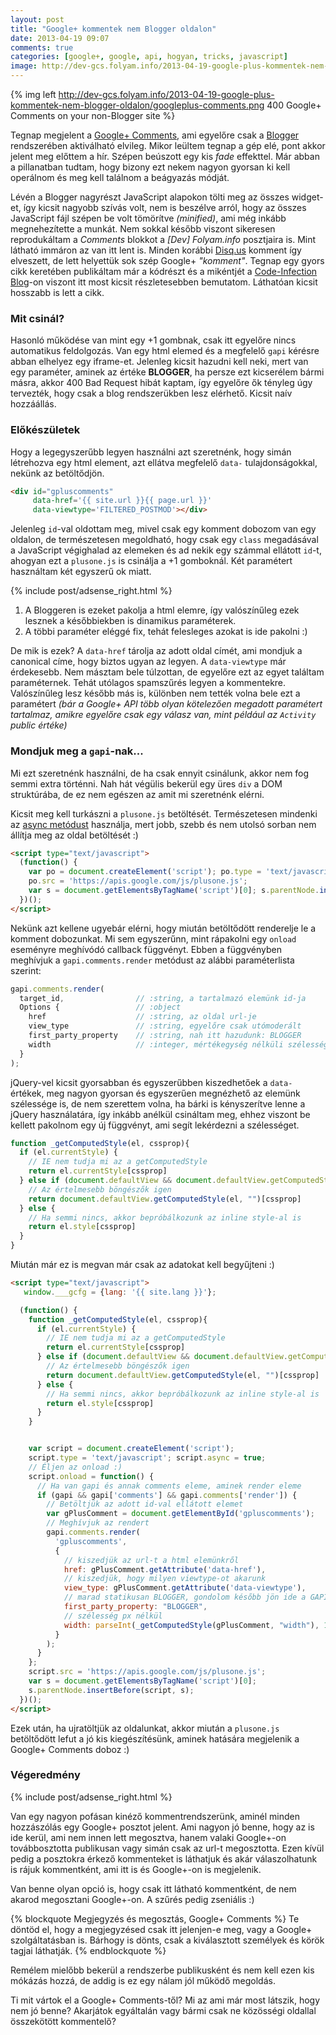 ```yaml
---
layout: post
title: "Google+ kommentek nem Blogger oldalon"
date: 2013-04-19 09:07
comments: true
categories: [google+, google, api, hogyan, tricks, javascript]
image: http://dev-gcs.folyam.info/2013-04-19-google-plus-kommentek-nem-blogger-oldalon/googleplus-comments.png
---
```


{% img left http://dev-gcs.folyam.info/2013-04-19-google-plus-kommentek-nem-blogger-oldalon/googleplus-comments.png 400 Google+ Comments on your non-Blogger site %}

Tegnap megjelent a [Google+ Comments](http://googleblog.blogspot.hu/), ami egyelőre csak a
[Blogger](http://www.blogger.com/) rendszerében aktiválható elvileg. Mikor leültem tegnap
a gép elé, pont akkor jelent meg előttem a hír. Szépen beúszott egy kis _fade_ effekttel.
Már abban a pillanatban tudtam, hogy bizony ezt nekem nagyon gyorsan ki kell operálnom és
meg kell találnom a beágyazás módját.

<!--more-->

Lévén a Blogger nagyrészt JavaScript alapokon tölti
meg az összes widget-et, így kicsit nagyobb szívás volt, nem is beszélve arról, hogy az
összes JavaScript fájl szépen be volt tömörítve _(minified)_, ami még inkább megnehezítette
a munkát. Nem sokkal később viszont sikeresen reprodukáltam a _Comments_ blokkot a _[Dev]
Folyam.info_ posztjaira is. Mint látható immáron az van itt lent is. Minden korábbi
[Disq.us](http://disqus.com/) komment így elveszett, de lett helyettük sok szép Google+
_"komment"_. Tegnap egy gyors cikk keretében publikáltam már a kódrészt és a mikéntjét a
[Code-Infection Blog](http://blog.code-infection.com/2013/04/google-comments-on-your-none-blogger.html)-on
viszont itt most kicsit részletesebben bemutatom. Láthatóan kicsit hosszabb is lett a cikk.

### Mit csinál?

Hasonló működése van mint egy +1 gombnak, csak itt egyelőre nincs automatikus feldolgozás.
Van egy html elemed és a megfelelő `gapi` kérésre abban elhelyez egy iframe-et. Jelenleg
kicsit hazudni kell neki, mert van egy paraméter, aminek az értéke **BLOGGER**, ha persze
ezt kicserélem bármi másra, akkor 400 Bad Request hibát kaptam, így egyelőre ők tényleg
úgy tervezték, hogy csak a blog rendszerükben lesz elérhető. Kicsit naív hozzáállás.

### Előkészületek

Hogy a legegyszerűbb legyen használni azt szeretnénk, hogy simán létrehozva egy html
element, azt ellátva megfelelő `data-` tulajdonságokkal, nekünk az betöltődjön.

``` html
<div id="gpluscomments"
     data-href='{{ site.url }}{{ page.url }}'
     data-viewtype='FILTERED_POSTMOD'></div>
```

Jelenleg `id`-val oldottam meg, mivel csak egy komment dobozom van egy oldalon, de
természetesen megoldható, hogy csak egy `class` megadásával a JavaScript végighalad az
elemeken és ad nekik egy számmal ellátott `id`-t, ahogyan ezt a `plusone.js` is csinálja
a +1 gomboknál. Két paramétert használtam két egyszerű ok miatt.

{% include post/adsense_right.html %}

1. A Bloggeren is ezeket pakolja a html elemre, így valószínűleg ezek lesznek a
későbbiekben is dinamikus paraméterek.
2. A többi paraméter eléggé fix, tehát felesleges azokat is ide pakolni :)

De mik is ezek? A `data-href` tárolja az adott oldal címét, ami mondjuk a canonical címe,
hogy biztos ugyan az legyen. A `data-viewtype` már érdekesebb. Nem másztam bele túlzottan,
de egyelőre ezt az egyet találtam paraméternek. Tehát utólagos spamszűrés legyen a
kommentekre. Valószínűleg lesz később más is, különben nem tették volna bele ezt a
paramétert _(bár a Google+ API több olyan kötelezően megadott paramétert tartalmaz,
amikre egyelőre csak egy válasz van, mint például az `Activity` public értéke)_

### Mondjuk meg a `gapi`-nak...

Mi ezt szeretnénk használni, de ha csak ennyit csinálunk, akkor nem fog semmi extra
történni. Nah hát végülis bekerül egy üres `div` a DOM struktúrába, de ez nem egészen az
amit mi szeretnénk elérni.

Kicsit meg kell turkászni a `plusone.js` betöltését. Természetesen mindenki az
[async metódust](https://developers.google.com/+/web/+1button/#async-load) használja,
mert jobb, szebb és nem utolsó sorban nem állítja meg az oldal betöltését :)

``` html Eddig így nézett ki
<script type="text/javascript">
  (function() {
    var po = document.createElement('script'); po.type = 'text/javascript'; po.async = true;
    po.src = 'https://apis.google.com/js/plusone.js';
    var s = document.getElementsByTagName('script')[0]; s.parentNode.insertBefore(po, s);
  })();
</script>
```

Nekünk azt kellene ugyebár elérni, hogy miután betöltődött renderelje le a komment
dobozunkat. Mi sem egyszerűnn, mint rápakolni egy `onload` eseményre meghívódó callback
függvényt. Ebben a függvényben meghívjuk a `gapi.comments.render` metódust az alábbi
paraméterlista szerint:

``` javascript
gapi.comments.render(
  target_id,                // :string, a tartalmazó elemünk id-ja
  Options {                 // :object
    href                    // :string, az oldal url-je
    view_type               // :string, egyelőre csak utómoderált
    first_party_property    // :string, nah itt hazudunk: BLOGGER
    width                   // :integer, mértékegység nélküli szélesség
  }
);
```

jQuery-vel kicsit gyorsabban és egyszerűbben kiszedhetőek a `data-` értékek, meg nagyon
gyorsan és egyszerűen megnézhető az elemünk szélessége is, de nem szerettem volna, ha
bárki is kényszerítve lenne a jQuery használatára, így inkább anélkül csináltam meg,
ehhez viszont be kellett pakolnom egy új függvényt, ami segít lekérdezni a szélességet.

``` javascript
function _getComputedStyle(el, cssprop){
  if (el.currentStyle) {
    // IE nem tudja mi az a getComputedStyle
    return el.currentStyle[cssprop]
  } else if (document.defaultView && document.defaultView.getComputedStyle) {
    // Az értelmesebb böngészők igen
    return document.defaultView.getComputedStyle(el, "")[cssprop]
  } else {
    // Ha semmi nincs, akkor bepróbálkozunk az inline style-al is
    return el.style[cssprop]
  }
}
```

Miután már ez is megvan már csak az adatokat kell begyűjteni :)

``` html A végleges verzió
<script type="text/javascript">
   window.___gcfg = {lang: '{{ site.lang }}'};

  (function() {
    function _getComputedStyle(el, cssprop){
      if (el.currentStyle) {
        // IE nem tudja mi az a getComputedStyle
        return el.currentStyle[cssprop]
      } else if (document.defaultView && document.defaultView.getComputedStyle) {
        // Az értelmesebb böngészők igen
        return document.defaultView.getComputedStyle(el, "")[cssprop]
      } else {
        // Ha semmi nincs, akkor bepróbálkozunk az inline style-al is
        return el.style[cssprop]
      }
    }


    var script = document.createElement('script');
    script.type = 'text/javascript'; script.async = true;
    // Éljen az onload :)
    script.onload = function() {
      // Ha van gapi és annak comments eleme, aminek render eleme
      if (gapi && gapi['comments'] && gapi.comments['render']) {
        // Betöltjük az adott id-val ellátott elemet
        var gPlusComment = document.getElementById('gpluscomments');
        // Meghívjuk az rendert
        gapi.comments.render(
          'gpluscomments',
          {
            // kiszedjük az url-t a html elemünkről
            href: gPlusComment.getAttribute('data-href'),
            // kiszedjük, hogy milyen viewtype-ot akarunk
            view_type: gPlusComment.getAttribute('data-viewtype'),
            // marad statikusan BLOGGER, gondolom később jön ide a GAPI Client ID
            first_party_property: "BLOGGER",
            // szélesség px nélkül
            width: parseInt(_getComputedStyle(gPlusComment, "width"), 10)
          }
        );
      }
    };
    script.src = 'https://apis.google.com/js/plusone.js';
    var s = document.getElementsByTagName('script')[0];
    s.parentNode.insertBefore(script, s);
  })();
</script>
```

Ezek után, ha ujratöltjük az oldalunkat, akkor miután a `plusone.js` betöltődött lefut
a jó kis kiegészítésünk, aminek hatására megjelenik a Google+ Comments doboz :)

### Végeredmény

{% include post/adsense_right.html %}

Van egy nagyon pofásan kinéző kommentrendszerünk, aminél minden hozzászólás egy Google+
posztot jelent. Ami nagyon jó benne, hogy az is ide kerül, ami nem innen lett megosztva,
hanem valaki Google+-on továbbosztotta publikusan vagy simán csak az url-t megosztotta.
Ezen kívül pedig a posztokra érkező kommenteket is láthatjuk és akár válaszolhatunk is
rájuk kommentként, ami itt is és Google+-on is megjelenik.

Van benne olyan opció is, hogy csak itt látható kommentként, de nem akarod megosztani
Google+-on. A szűrés pedig zseniális :)

{% blockquote Megjegyzés és megosztás, Google+ Comments %}
  Te döntöd el, hogy a megjegyzésed csak itt jelenjen-e meg,
  vagy a Google+ szolgáltatásban is.
  Bárhogy is dönts, csak a kiválasztott személyek
  és körök tagjai láthatják.
{% endblockquote %}

Remélem mielőbb bekerül a rendszerbe publikusként és nem kell ezen kis mókázás hozzá, de
addig is ez egy nálam jól működő megoldás.

Ti mit vártok el a Google+ Comments-től? Mi az ami már most látszik, hogy nem jó benne?
Akarjátok egyáltalán vagy bármi csak ne közösségi oldallal összekötött kommentelő?
